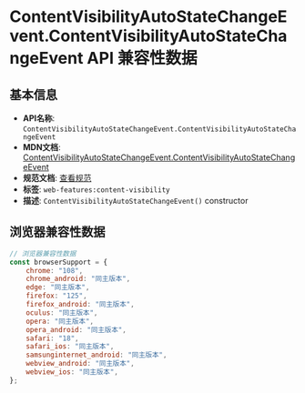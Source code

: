 # ContentVisibilityAutoStateChangeEvent.ContentVisibilityAutoStateChangeEvent API 兼容性数据

## 基本信息

- **API名称**: `ContentVisibilityAutoStateChangeEvent.ContentVisibilityAutoStateChangeEvent`
- **MDN文档**: [ContentVisibilityAutoStateChangeEvent.ContentVisibilityAutoStateChangeEvent](https://developer.mozilla.org/docs/Web/API/ContentVisibilityAutoStateChangeEvent/ContentVisibilityAutoStateChangeEvent)
- **规范文档**: [查看规范](https://drafts.csswg.org/css-contain/#dom-contentvisibilityautostatechangeevent-contentvisibilityautostatechangeevent)
- **标签**: `web-features:content-visibility`
- **描述**: `ContentVisibilityAutoStateChangeEvent()` constructor

## 浏览器兼容性数据

```javascript
// 浏览器兼容性数据
const browserSupport = {
    chrome: "108",
    chrome_android: "同主版本",
    edge: "同主版本",
    firefox: "125",
    firefox_android: "同主版本",
    oculus: "同主版本",
    opera: "同主版本",
    opera_android: "同主版本",
    safari: "18",
    safari_ios: "同主版本",
    samsunginternet_android: "同主版本",
    webview_android: "同主版本",
    webview_ios: "同主版本",
};

```

